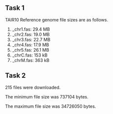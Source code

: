 ## Task 1
TAIR10 Reference genome file sizes are as follows.
1. _chr1.fas: 29.4 MB
2. _chr2.fas: 19.0 MB
3. _chr3.fas: 22.7 MB
4. _chr4.fas: 17.9 MB
5. _chr5.fas: 26.1 MB
6. _chrC.fas: 153 kB
7. _chrM.fas: 363 kB

## Task 2
215 files were downloaded.

The minimum file size was 737104 bytes.

The maximum file size was 34726050 bytes.